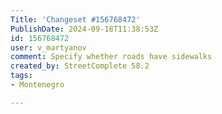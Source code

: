 ```yaml
---
Title: 'Changeset #156768472'
PublishDate: 2024-09-18T11:38:53Z
id: 156768472
user: v_martyanov
comment: Specify whether roads have sidewalks
created_by: StreetComplete 58.2
tags:
- Montenegro

---
```

